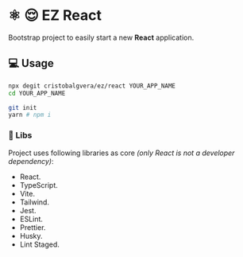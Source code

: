 # :atom_symbol: :relieved: EZ React

Bootstrap project to easily start a new **React** application.

## :computer: Usage

```bash
npx degit cristobalgvera/ez/react YOUR_APP_NAME
cd YOUR_APP_NAME

git init
yarn # npm i
```


### :test_tube: Libs

Project uses following libraries as core _(only React is not a developer dependency)_:

- React.
- TypeScript.
- Vite.
- Tailwind.
- Jest.
- ESLint.
- Prettier.
- Husky.
- Lint Staged.

